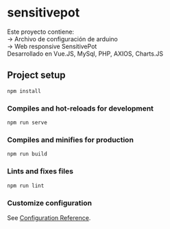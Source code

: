 # sensitivepot
Este proyecto contiene:<br/>
   -> Archivo de configuración de arduino<br/>
   -> Web responsive SensitivePot<br/>
Desarrollado en Vue.JS, MySql, PHP, AXIOS, Charts.JS

## Project setup
```
npm install
```

### Compiles and hot-reloads for development
```
npm run serve
```

### Compiles and minifies for production
```
npm run build
```

### Lints and fixes files
```
npm run lint
```

### Customize configuration
See [Configuration Reference](https://cli.vuejs.org/config/).
